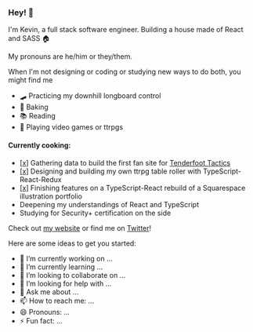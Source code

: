 ### Hey! 👋
I'm Kevin, a full stack software engineer. Building a house made of React and SASS 🏠

My pronouns are he/him or they/them.

When I'm not designing or coding or studying new ways to do both, you might find me
- 🛹 Practicing my downhill longboard control
- 🥧 Baking
- 📚 Reading
- 🎲 Playing video games or ttrpgs

#### Currently cooking:
- [[x]](https://github.com/khongcodes/tenderfoot-tactical-aid)
    Gathering data to build the first fan site for [Tenderfoot Tactics](https://tenderfoottactics.com/)
- [[x]](https://github.com/khongcodes/rpg-generators)
    Designing and building my own ttrpg table roller with TypeScript-React-Redux
- [[x]](https://github.com/khongcodes/kh-illus-pofo)
    Finishing features on a TypeScript-React rebuild of a Squarespace illustration portfolio
- Deepening my understandings of React and TypeScript
- Studying for Security+ certification on the side

Check out [my website](https://www.khongcodes.com/) or find me on [Twitter](https://www.twitter.com/khongcodes)!

<!--
**khongcodes/khongcodes** is a ✨ _special_ ✨ repository because its `README.md` (this file) appears on your GitHub profile.
-->
Here are some ideas to get you started:

- 🔭 I’m currently working on ...
- 🌱 I’m currently learning ...
- 👯 I’m looking to collaborate on ...
- 🤔 I’m looking for help with ...
- 💬 Ask me about ...
- 📫 How to reach me: ...
- 😄 Pronouns: ...
- ⚡ Fun fact: ...

